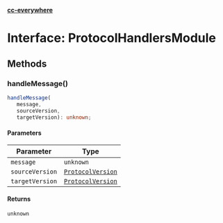 [**cc-everywhere**](../../../../../index.md)

<HorizontalLine />

# Interface: ProtocolHandlersModule

## Methods

### handleMessage()

```ts
handleMessage(
   message, 
   sourceVersion, 
   targetVersion): unknown;
```

#### Parameters

| Parameter | Type |
| ------ | ------ |
| `message` | `unknown` |
| `sourceVersion` | [`ProtocolVersion`](../enumerations/protocol-version.md) |
| `targetVersion` | [`ProtocolVersion`](../enumerations/protocol-version.md) |

#### Returns

`unknown`
